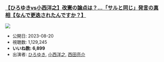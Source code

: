 ### [【ひろゆきvs小西洋之】改憲の論点は？…「サルと同じ」発言の真相【なんで更迭されたんですか？】](https://www.youtube.com/watch?v=h11UzRqjXyM)
[![](https://img.youtube.com/vi/h11UzRqjXyM/sddefault.jpg)](https://www.youtube.com/watch?v=h11UzRqjXyM)
-   公開日: 2023-08-20
-   視聴数: 1,129,245
-   **いいね数: 6,899**
-   出演者: [ひろゆき](/rehacq_fan/people/ひろゆき "wikilink"), [小西洋之](/rehacq_fan/people/小西洋之 "wikilink"), [西田亮介](/rehacq_fan/people/西田亮介 "wikilink")
